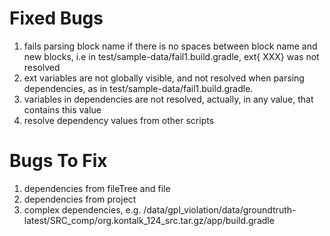 # Fixed Bugs #
1. fails parsing block name if there is no spaces between block name and new blocks, i.e in test/sample-data/fail1.build.gradle, ext{ XXX} was not resolved
2. ext variables are not globally visible, and not resolved when parsing dependencies, as in test/sample-data/fail1.build.gradle.
3. variables in dependencies are not resolved, actually, in any value, that contains this value
4. resolve dependency values from other scripts

# Bugs To Fix #
1. dependencies from fileTree and file
2. dependencies from project
3. complex dependencies, e.g. /data/gpl_violation/data/groundtruth-latest/SRC_comp/org.kontalk_124_src.tar.gz/app/build.gradle
